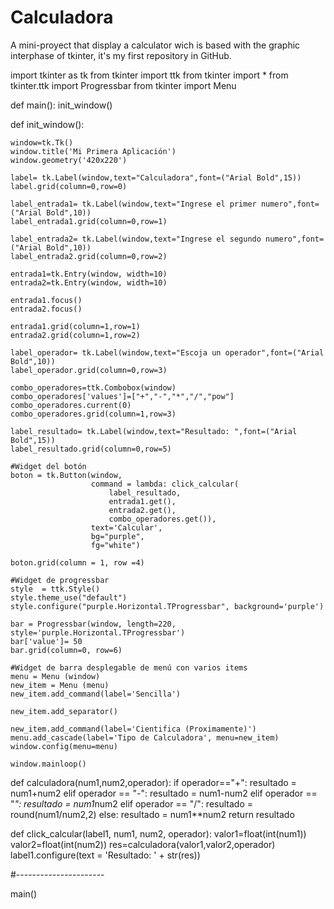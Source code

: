 # Calculadora
A mini-proyect that display a calculator wich is based with the graphic interphase of tkinter, it's my first repository in GitHub.

import tkinter as tk
from tkinter import ttk
from tkinter import *
from tkinter.ttk import Progressbar
from tkinter import Menu

def main():
    init_window()
        
def init_window():

    window=tk.Tk()
    window.title('Mi Primera Aplicación')
    window.geometry('420x220')

    label= tk.Label(window,text="Calculadora",font=("Arial Bold",15))
    label.grid(column=0,row=0)

    label_entrada1= tk.Label(window,text="Ingrese el primer numero",font=("Arial Bold",10))
    label_entrada1.grid(column=0,row=1)
    
    label_entrada2= tk.Label(window,text="Ingrese el segundo numero",font=("Arial Bold",10))
    label_entrada2.grid(column=0,row=2)
    
    entrada1=tk.Entry(window, width=10)
    entrada2=tk.Entry(window, width=10)
    
    entrada1.focus()
    entrada2.focus()
    
    entrada1.grid(column=1,row=1)
    entrada2.grid(column=1,row=2)

    label_operador= tk.Label(window,text="Escoja un operador",font=("Arial Bold",10))
    label_operador.grid(column=0,row=3)

    combo_operadores=ttk.Combobox(window)
    combo_operadores['values']=["+","-","*","/","pow"]
    combo_operadores.current(0)
    combo_operadores.grid(column=1,row=3)

    label_resultado= tk.Label(window,text="Resultado: ",font=("Arial Bold",15))
    label_resultado.grid(column=0,row=5)
    
    #Widget del botón
    boton = tk.Button(window,
                      command = lambda: click_calcular(
                          label_resultado,
                          entrada1.get(),
                          entrada2.get(),
                          combo_operadores.get()),
                      text='Calcular',
                      bg="purple",
                      fg="white")
    
    boton.grid(column = 1, row =4)
    
    #Widget de progressbar
    style  = ttk.Style()
    style.theme_use("default")
    style.configure("purple.Horizontal.TProgressbar", background='purple')
    
    bar = Progressbar(window, length=220, style='purple.Horizontal.TProgressbar')
    bar['value']= 50
    bar.grid(column=0, row=6)
    
    #Widget de barra desplegable de menú con varios items
    menu = Menu (window)
    new_item = Menu (menu)
    new_item.add_command(label='Sencilla')
    
    new_item.add_separator()
    
    new_item.add_command(label='Cientifica (Proximamente)')
    menu.add_cascade(label='Tipo de Calculadora', menu=new_item)
    window.config(menu=menu)
    
    window.mainloop()
    
def calculadora(num1,num2,operador):
    if operador=="+":
        resultado = num1+num2
    elif operador == "-":
        resultado = num1-num2
    elif operador == "*":
        resultado = num1*num2
    elif operador == "/":
        resultado = round(num1/num2,2)
    else:
        resultado = num1**num2
    return resultado
     
def click_calcular(label1, num1, num2, operador):
    valor1=float(int(num1))
    valor2=float(int(num2))
    res=calculadora(valor1,valor2,operador)
    label1.configure(text = 'Resultado: ' + str(res))
    

#----------------------
 
main()
